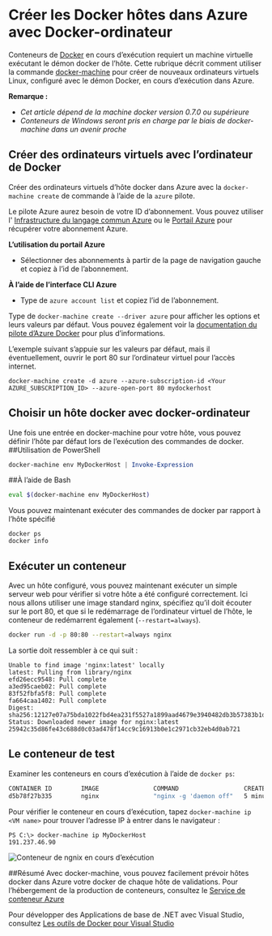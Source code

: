 <properties
   pageTitle="Créer des hôtes de Docker dans Azure avec Docker Machine | Microsoft Azure"
   description="Décrit l’utilisation de la Machine Docker pour créer les hôtes docker dans Azure."
   services="azure-container-service"
   documentationCenter="na"
   authors="mlearned"
   manager="douge"
   editor="" />
<tags
   ms.service="multiple"
   ms.devlang="dotnet"
   ms.topic="article"
   ms.tgt_pltfrm="na"
   ms.workload="multiple"
   ms.date="06/08/2016"
   ms.author="mlearned" />

# <a name="create-docker-hosts-in-azure-with-docker-machine"></a>Créer les Docker hôtes dans Azure avec Docker-ordinateur

Conteneurs de [Docker](https://www.docker.com/) en cours d’exécution requiert un machine virtuelle exécutant le démon docker de l’hôte.
Cette rubrique décrit comment utiliser la commande [docker-machine](https://docs.docker.com/machine/) pour créer de nouveaux ordinateurs virtuels Linux, configuré avec le démon Docker, en cours d’exécution dans Azure. 

**Remarque :** 
- *Cet article dépend de la machine docker version 0.7.0 ou supérieure*
- *Conteneurs de Windows seront pris en charge par le biais de docker-machine dans un avenir proche*

## <a name="create-vms-with-docker-machine"></a>Créer des ordinateurs virtuels avec l’ordinateur de Docker

Créer des ordinateurs virtuels d’hôte docker dans Azure avec la `docker-machine create` de commande à l’aide de la `azure` pilote. 

Le pilote Azure aurez besoin de votre ID d’abonnement. Vous pouvez utiliser l' [Infrastructure du langage commun Azure](xplat-cli-install.md) ou le [Portail Azure](https://portal.azure.com) pour récupérer votre abonnement Azure. 

**L’utilisation du portail Azure**
- Sélectionner des abonnements à partir de la page de navigation gauche et copiez à l’id de l’abonnement.

**À l’aide de l’interface CLI Azure**
- Type de ```azure account list``` et copiez l’id de l’abonnement.

Type de `docker-machine create --driver azure` pour afficher les options et leurs valeurs par défaut.
Vous pouvez également voir la [documentation du pilote d’Azure Docker](https://docs.docker.com/machine/drivers/azure/) pour plus d’informations. 

L’exemple suivant s’appuie sur les valeurs par défaut, mais il éventuellement, ouvrir le port 80 sur l’ordinateur virtuel pour l’accès internet. 

```
docker-machine create -d azure --azure-subscription-id <Your AZURE_SUBSCRIPTION_ID> --azure-open-port 80 mydockerhost
```

## <a name="choose-a-docker-host-with-docker-machine"></a>Choisir un hôte docker avec docker-ordinateur
Une fois une entrée en docker-machine pour votre hôte, vous pouvez définir l’hôte par défaut lors de l’exécution des commandes de docker.
##<a name="using-powershell"></a>Utilisation de PowerShell

```powershell
docker-machine env MyDockerHost | Invoke-Expression 
```

##<a name="using-bash"></a>À l’aide de Bash

```bash
eval $(docker-machine env MyDockerHost)
```

Vous pouvez maintenant exécuter des commandes de docker par rapport à l’hôte spécifié

```
docker ps
docker info
```

## <a name="run-a-container"></a>Exécuter un conteneur

Avec un hôte configuré, vous pouvez maintenant exécuter un simple serveur web pour vérifier si votre hôte a été configuré correctement.
Ici nous allons utiliser une image standard nginx, spécifiez qu’il doit écouter sur le port 80, et que si le redémarrage de l’ordinateur virtuel de l’hôte, le conteneur de redémarrent également (`--restart=always`). 

```bash
docker run -d -p 80:80 --restart=always nginx
```

La sortie doit ressembler à ce qui suit :

```
Unable to find image 'nginx:latest' locally
latest: Pulling from library/nginx
efd26ecc9548: Pull complete
a3ed95caeb02: Pull complete
83f52fbfa5f8: Pull complete
fa664caa1402: Pull complete
Digest: sha256:12127e07a75bda1022fbd4ea231f5527a1899aad4679e3940482db3b57383b1d
Status: Downloaded newer image for nginx:latest
25942c35d86fe43c688d0c03ad478f14cc9c16913b0e1c2971cb32eb4d0ab721
```

## <a name="test-the-container"></a>Le conteneur de test

Examiner les conteneurs en cours d’exécution à l’aide de `docker ps`:

```bash
CONTAINER ID        IMAGE               COMMAND                  CREATED             STATUS              PORTS                         NAMES
d5b78f27b335        nginx               "nginx -g 'daemon off"   5 minutes ago       Up 5 minutes        0.0.0.0:80->80/tcp, 443/tcp   goofy_mahavira
```

Pour vérifier le conteneur en cours d’exécution, tapez `docker-machine ip <VM name>` pour trouver l’adresse IP à entrer dans le navigateur :

```
PS C:\> docker-machine ip MyDockerHost
191.237.46.90
```

![Conteneur de ngnix en cours d’exécution](./media/vs-azure-tools-docker-machine-azure-config/nginxsuccess.png)

##<a name="summary"></a>Résumé
Avec docker-machine, vous pouvez facilement prévoir hôtes docker dans Azure votre docker de chaque hôte de validations.
Pour l’hébergement de la production de conteneurs, consultez le [Service de conteneur Azure](http://aka.ms/AzureContainerService)

Pour développer des Applications de base de .NET avec Visual Studio, consultez [Les outils de Docker pour Visual Studio](http://aka.ms/DockerToolsForVS)
